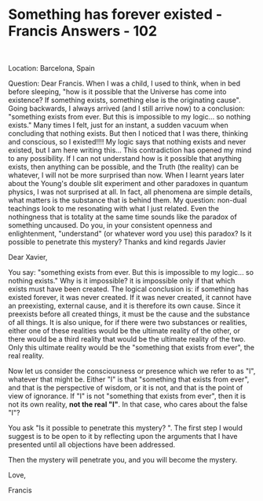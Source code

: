 # Something has forever existed - Francis Answers - 102

&nbsp;

Location: Barcelona, Spain&nbsp;

Question: Dear Francis. When I was a child, I used to think, when in bed before sleeping, &quot;how is it possible that the Universe has come into existence? If something exists, something else is the originating cause&quot;. Going backwards, I always arrived (and I still arrive now) to a conclusion: &quot;something exists from ever. But this is impossible to my logic... so nothing exists.&quot; Many times I felt, just for an instant, a sudden vacuum when concluding that nothing exists. But then I noticed that I was there, thinking and conscious, so I existed!!!! My logic says that nothing exists and never existed, but I am here writing this... This contradiction has opened my mind to any possibility. If I can not understand how is it possible that anything exists, then anything can be possible, and the Truth (the reality) can be whatever, I will not be more surprised than now. When I learnt years later about the Young's double slit experiment and other paradoxes in quantum physics, I was not surprised at all. In fact, all phenomena are simple details, what matters is the substance that is behind them. My question: non-dual teachings look to me resonating with what I just related. Even the nothingness that is totality at the same time sounds like the paradox of something uncaused. Do you, in your consistent openness and enlightenment, &quot;understand&quot; (or whatever word you use) this paradox? Is it possible to penetrate this mystery? Thanks and kind regards Javier

Dear Xavier,

You say: &quot;something exists from ever. But this is impossible to my logic... so nothing exists.&quot; Why is it impossible? it is impossible only if that which exists must have been created. The logical conclusion is: if something has existed forever, it was never created. If it was never created, it cannot have an preexisting, external cause, and it is therefore its own cause. Since it preexists before all created things, it must be the cause and the substance of all things. It is also unique, for if there were two substances or realities, either one of these realities would be the ultimate reality of the other, or there would be a third reality that would be the ultimate reality of the two. Only this ultimate reality would be the &quot;something that exists from ever&quot;, the real reality.

Now let us consider the consciousness or presence which we refer to as &quot;I&quot;, whatever that might be. Either &quot;I&quot; is that &quot;something that exists from ever&quot;, and that is the perspective of wisdom, or it is not, and that is the point of view of ignorance. If &quot;I&quot; is not &quot;something that exists from ever&quot;, then it is not its own reality, **not the real &quot;I&quot;**. In that case, who cares about the false &quot;I&quot;?

You ask &quot;Is it possible to penetrate this mystery? &quot;. The first step I would suggest is to be open to it by reflecting upon the arguments that I have presented until all objections have been addressed.

Then the mystery will penetrate you, and you will become the mystery.

Love,

Francis




